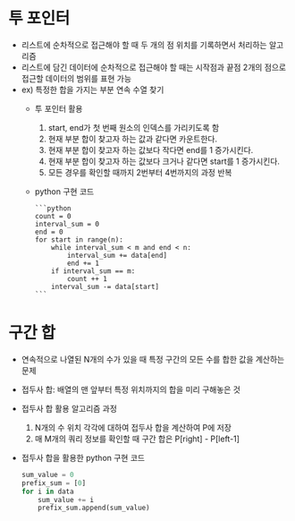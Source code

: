 # 투 포인터

- 리스트에 순차적으로 접근해야 할 때 두 개의 점 위치를 기록하면서 처리하는 알고리즘
- 리스트에 담긴 데이터에 순차적으로 접근해야 할 때는 시작점과 끝점 2개의 점으로 접근할 데이터의 범위를 표현 가능
- ex) 특정한 합을 가지는 부분 연속 수열 찾기
  - 투 포인터 활용
    1. start, end가 첫 번째 원소의 인덱스를 가리키도록 함
    2. 현재 부분 합이 찾고자 하는 값과 같다면 카운트한다. 
    3. 현재 부분 합이 찾고자 하는 값보다 작다면 end를 1 증가시킨다. 
    4. 현재 부분 합이 찾고자 하는 값보다 크거나 같다면 start를 1 증가시킨다. 
    5. 모든 경우를 확인할 때까지 2번부터 4번까지의 과정 반복
  - python 구현 코드
        
        ```python
        count = 0
        interval_sum = 0
        end = 0
        for start in range(n):
        	while interval_sum < m and end < n:
        		interval_sum += data[end]
        		end += 1
        	if interval_sum == m:
        		count ++ 1
        	interval_sum -= data[start]
        ```
        

# 구간 합

- 연속적으로 나열된 N개의 수가 있을 때 특정 구간의 모든 수를 합한 값을 계산하는 문제
- 접두사 합: 배열의 맨 앞부터 특정 위치까지의 합을 미리 구해놓은 것
- 접두사 합 활용 알고리즘 과정
  1. N개의 수 위치 각각에 대하여 접두사 합을 계산하여 P에 저장
  2. 매 M개의 쿼리 정보를 확인할 때 구간 합은 P[right] - P[left-1] 
- 접두사 합을 활용한 python 구현 코드
    
    ```python
    sum_value = 0
    prefix_sum = [0]
    for i in data
    	sum_value += i
    	prefix_sum.append(sum_value)
    ```